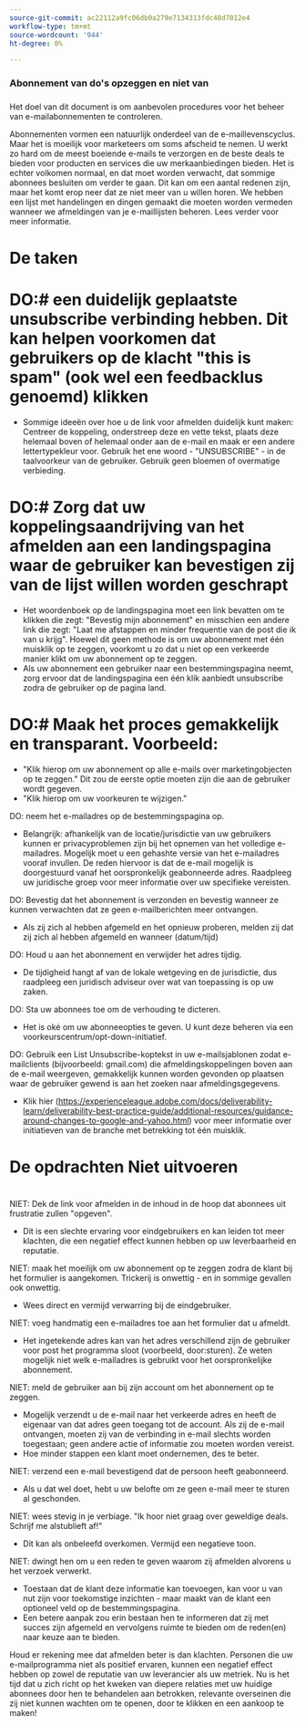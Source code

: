 ```yaml
---
source-git-commit: ac22112a9fc06db0a279e7134313fdc48d7012e4
workflow-type: tm+mt
source-wordcount: '944'
ht-degree: 0%

---
```

### Abonnement van do&#39;s opzeggen en niet van
###

Het doel van dit document is om aanbevolen procedures voor het beheer van e-mailabonnementen te controleren.

Abonnementen vormen een natuurlijk onderdeel van de e-maillevenscyclus. Maar het is moeilijk voor marketeers om soms afscheid te nemen. U werkt zo hard om de meest boeiende e-mails te verzorgen en de beste deals te bieden voor producten en services die uw merkaanbiedingen bieden. Het is echter volkomen normaal, en dat moet worden verwacht, dat sommige abonnees besluiten om verder te gaan. Dit kan om een aantal redenen zijn, maar het komt erop neer dat ze niet meer van u willen horen.
We hebben een lijst met handelingen en dingen gemaakt die moeten worden vermeden wanneer we afmeldingen van je e-maillijsten beheren. Lees verder voor meer informatie.

# De taken
#

# DO:# een duidelijk geplaatste unsubscribe verbinding hebben. Dit kan helpen voorkomen dat gebruikers op de klacht &quot;this is spam&quot; (ook wel een feedbacklus genoemd) klikken
+ Sommige ideeën over hoe u de link voor afmelden duidelijk kunt maken: Centreer de koppeling, onderstreep deze en vette tekst, plaats deze helemaal boven of helemaal onder aan de e-mail en maak er een andere lettertypekleur voor. Gebruik het ene woord - &quot;UNSUBSCRIBE&quot; - in de taalvoorkeur van de gebruiker. Gebruik geen bloemen of overmatige verbieding.

# DO:# Zorg dat uw koppelingsaandrijving van het afmelden aan een landingspagina waar de gebruiker kan bevestigen zij van de lijst willen worden geschrapt

+ Het woordenboek op de landingspagina moet een link bevatten om te klikken die zegt: &quot;Bevestig mijn abonnement&quot; en misschien een andere link die zegt: &quot;Laat me afstappen en minder frequentie van de post die ik van u krijg&quot;. Hoewel dit geen methode is om uw abonnement met één muisklik op te zeggen, voorkomt u zo dat u niet op een verkeerde manier klikt om uw abonnement op te zeggen.
+ Als uw abonnement een gebruiker naar een bestemmingspagina neemt, zorg ervoor dat de landingspagina een één klik aanbiedt unsubscribe zodra de gebruiker op de pagina land.

# DO:# Maak het proces gemakkelijk en transparant. Voorbeeld:

+ &quot;Klik hierop om uw abonnement op alle e-mails over marketingobjecten op te zeggen.&quot; Dit zou de eerste optie moeten zijn die aan de gebruiker wordt gegeven.
+ &quot;Klik hierop om uw voorkeuren te wijzigen.&quot;

DO: neem het e-mailadres op de bestemmingspagina op.

+ Belangrijk: afhankelijk van de locatie/jurisdictie van uw gebruikers kunnen er privacyproblemen zijn bij het opnemen van het volledige e-mailadres. Mogelijk moet u een gehashte versie van het e-mailadres vooraf invullen. De reden hiervoor is dat de e-mail mogelijk is doorgestuurd vanaf het oorspronkelijk geabonneerde adres. Raadpleeg uw juridische groep voor meer informatie over uw specifieke vereisten.

DO: Bevestig dat het abonnement is verzonden en bevestig wanneer ze kunnen verwachten dat ze geen e-mailberichten meer ontvangen.

+ Als zij zich al hebben afgemeld en het opnieuw proberen, melden zij dat zij zich al hebben afgemeld en wanneer (datum/tijd)

DO: Houd u aan het abonnement en verwijder het adres tijdig.

+ De tijdigheid hangt af van de lokale wetgeving en de jurisdictie, dus raadpleeg een juridisch adviseur over wat van toepassing is op uw zaken.

DO: Sta uw abonnees toe om de verhouding te dicteren.

+ Het is oké om uw abonneeopties te geven. U kunt deze beheren via een voorkeurscentrum/opt-down-initiatief.

DO: Gebruik een List Unsubscribe-koptekst in uw e-mailsjablonen zodat e-mailclients (bijvoorbeeld: gmail.com) die afmeldingskoppelingen boven aan de e-mail weergeven, gemakkelijk kunnen worden gevonden op plaatsen waar de gebruiker gewend is aan het zoeken naar afmeldingsgegevens.

+ Klik hier (https://experienceleague.adobe.com/docs/deliverability-learn/deliverability-best-practice-guide/additional-resources/guidance-around-changes-to-google-and-yahoo.html) voor meer informatie over initiatieven van de branche met betrekking tot één muisklik.

# De opdrachten Niet uitvoeren
#


NIET: Dek de link voor afmelden in de inhoud in de hoop dat abonnees uit frustratie zullen &quot;opgeven&quot;.

+ Dit is een slechte ervaring voor eindgebruikers en kan leiden tot meer klachten, die een negatief effect kunnen hebben op uw leverbaarheid en reputatie.

NIET: maak het moeilijk om uw abonnement op te zeggen zodra de klant bij het formulier is aangekomen. Trickerij is onwettig - en in sommige gevallen ook onwettig.

+ Wees direct en vermijd verwarring bij de eindgebruiker.

NIET: voeg handmatig een e-mailadres toe aan het formulier dat u afmeldt.

+ Het ingetekende adres kan van het adres verschillend zijn de gebruiker voor post het programma sloot (voorbeeld, door:sturen).  Ze weten mogelijk niet welk e-mailadres is gebruikt voor het oorspronkelijke abonnement.

NIET: meld de gebruiker aan bij zijn account om het abonnement op te zeggen.

+ Mogelijk verzendt u de e-mail naar het verkeerde adres en heeft de eigenaar van dat adres geen toegang tot de account.  Als zij de e-mail ontvangen, moeten zij van de verbinding in e-mail slechts worden toegestaan; geen andere actie of informatie zou moeten worden vereist.
+ Hoe minder stappen een klant moet ondernemen, des te beter.

NIET: verzend een e-mail bevestigend dat de persoon heeft geabonneerd.

+ Als u dat wel doet, hebt u uw belofte om ze geen e-mail meer te sturen al geschonden.

NIET: wees stevig in je verbiage. &quot;Ik hoor niet graag over geweldige deals. Schrijf me alstublieft af!&quot;

+ Dit kan als onbeleefd overkomen. Vermijd een negatieve toon.

NIET: dwingt hen om u een reden te geven waarom zij afmelden alvorens u het verzoek verwerkt.

+ Toestaan dat de klant deze informatie kan toevoegen, kan voor u van nut zijn voor toekomstige inzichten - maar maakt van de klant een optioneel veld op de bestemmingspagina.
+ Een betere aanpak zou erin bestaan hen te informeren dat zij met succes zijn afgemeld en vervolgens ruimte te bieden om de reden(en) naar keuze aan te bieden.

Houd er rekening mee dat afmelden beter is dan klachten. Personen die uw e-mailprogramma niet als positief ervaren, kunnen een negatief effect hebben op zowel de reputatie van uw leverancier als uw metriek. Nu is het tijd dat u zich richt op het kweken van diepere relaties met uw huidige abonnees door hen te behandelen aan betrokken, relevante overseinen die zij niet kunnen wachten om te openen, door te klikken en een aankoop te maken!

